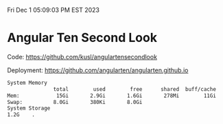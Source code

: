 Fri Dec  1 05:09:03 PM EST 2023

# Angular Ten Second Look

Code: https://github.com/kusl/angulartensecondlook

Deployment: https://github.com/angularten/angularten.github.io

```bash
System Memory
               total        used        free      shared  buff/cache   available
Mem:            15Gi       2.9Gi       1.6Gi       278Mi        11Gi        12Gi
Swap:          8.0Gi       380Ki       8.0Gi
System Storage
1.2G	.
```
```bash
